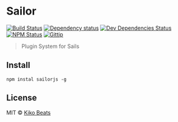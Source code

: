 # Sailor

[![Build Status](http://img.shields.io/travis/sailorjs/sailorjs/master.svg?style=flat)](https://travis-ci.org/sailorjs/sailorjs)
[![Dependency status](http://img.shields.io/david/sailorjs/sailorjs.svg?style=flat)](https://david-dm.org/sailorjs/sailorjs)
[![Dev Dependencies Status](http://img.shields.io/david/dev/sailorjs/sailorjs.svg?style=flat)](https://david-dm.org/sailorjs/sailorjs#info=devDependencies)
[![NPM Status](http://img.shields.io/npm/dm/sailorjs.svg?style=flat)](https://www.npmjs.org/package/sailorjs)
[![Gittip](http://img.shields.io/gittip/Kikobeats.svg?style=flat)](https://www.gittip.com/Kikobeats/)

> Plugin System for Sails

## Install

```
npm instal sailorjs -g
```

## License

MIT © [Kiko Beats](http://www.kikobeats.com)

